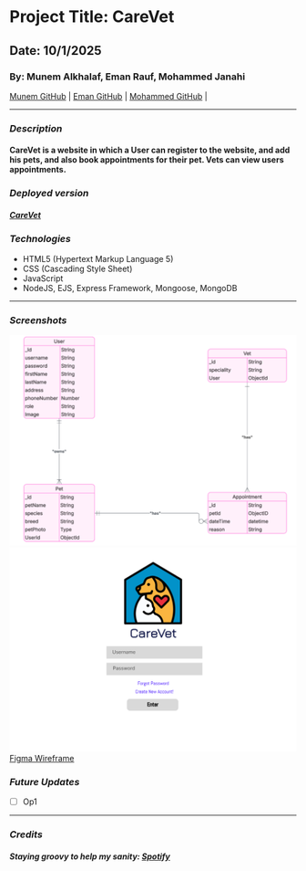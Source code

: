 # Project Title: CareVet
## Date: 10/1/2025
### By: Munem Alkhalaf, Eman Rauf, Mohammed Janahi

[Munem GitHub](https://github.com/AndomiXD) |
[Eman GitHub](https://github.com/emannn077) |
[Mohammed GitHub](https://github.com/Mohamed-Janahi) |


***

### ***Description***
#### CareVet is a website in which a User can register to the website, and add his pets, and also book appointments for their pet. Vets can view users appointments.

### ***Deployed version***

##### [CareVet](https://cdn-icons-png.flaticon.com/512/3047/3047928.png)

### ***Technologies***
* HTML5 (Hypertext Markup Language 5)
* CSS (Cascading Style Sheet)
* JavaScript
* NodeJS, EJS, Express Framework, Mongoose, MongoDB

***
### ***Screenshots***

![ERD' Entity Relationship Diagram](<ERD.png>)
![Login Page](<Front-login-page.png>)
[Figma Wireframe](https://www.figma.com/design/m7doKWb2c0hdbkpD7xNZpq/Sistema-de--Gerenciamento-de-Clinica-Veterinaria--Community-?node-id=0-1&t=qKZusmAXfUXnFj86-1)
### ***Future Updates***

- [ ] Op1



***

### ***Credits***
##### Staying groovy to help my sanity: [Spotify](https://open.spotify.com/)

